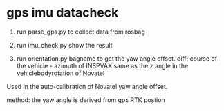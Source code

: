 # gps imu datacheck
1. run parse_gps.py to collect data from rosbag <br />
2. run imu_check.py show the result

3. run orientation.py bagname to get the yaw angle offset. 
diff: course of the vehicle - azimuth of INSPVAX
same as the z angle in the vehiclebodyrotation of Novatel

Used in the auto-calibration of Novatel yaw angle offset.

method: the yaw angle is derived from gps RTK postion  
